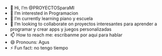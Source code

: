 - 👋 Hi, I’m @PROYECTOSparaMI
- 👀 I’m interested in Programacion
- 🌱 I’m currently learning piano y escuela
- 💞️ I’m looking to collaborate on proyectos interesantes para aprender a programar y crear apps y juegos personalizadas
- 📫 How to reach me: escribanme por aqui para hablar
- 😄 Pronouns: Agus
- ⚡ Fun fact: no tengo tiempo

<!---
PROYECTOSparaMI/PROYECTOSparaMI is a ✨ special ✨ repository because its `README.md` (this file) appears on your GitHub profile.
You can click the Preview link to take a look at your changes.
--->
